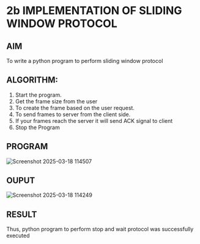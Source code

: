 # 2b IMPLEMENTATION OF SLIDING WINDOW PROTOCOL
## AIM
To write a python program to perform sliding window protocol

## ALGORITHM:
1. Start the program.
2. Get the frame size from the user
3. To create the frame based on the user request.
4. To send frames to server from the client side.
5. If your frames reach the server it will send ACK signal to client
6. Stop the Program
## PROGRAM
![Screenshot 2025-03-18 114507](https://github.com/user-attachments/assets/ea9f0f67-0c54-4c33-9d25-b188d958424f)

## OUPUT
![Screenshot 2025-03-18 114249](https://github.com/user-attachments/assets/59f8c238-ae76-4d23-98f9-d8113a82a459)

## RESULT
Thus, python program to perform stop and wait protocol was successfully executed
